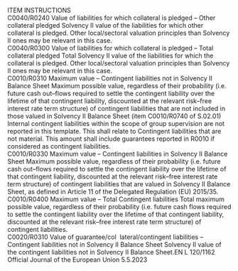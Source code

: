  
ITEM  INSTRUCTIONS  
C0040/R0240  Value of liabilities for 
which collateral is 
pledged – Other 
collateral pledged  Solvency II value of the liabilities for which other collateral is pledged. 
Other local/sectoral valuation principles than Solvency II ones may be relevant in this 
case.  
C0040/R0300  Value of liabilities for 
which collateral is 
pledged – Total collateral 
pledged  Total Solvency II value of the liabilities for which the collateral is pledged. 
Other local/sectoral valuation principles than Solvency II ones may be relevant in this 
case.  
C0010/R0310  Maximum value – 
Contingent liabilities not 
in Solvency II Balance 
Sheet  Maximum possible value, regardless of their probability (i.e. future cash out–flows 
required to settle the contingent liability over the lifetime of that contingent liability, 
discounted at the relevant risk–free interest rate term structure) of contingent liabilities 
that are not included in those valued in Solvency II Balance Sheet (item C0010/R0740 
of S.02.01) 
Internal contingent liabilities within the scope of group supervision are not reported in 
this template. 
This shall relate to Contingent liabilities that are not material. 
This amount shall include guarantees reported in R0010 if considered as contingent 
liabilities.  
C0010/R0330  Maximum value – 
Contingent liabilities in 
Solvency II Balance Sheet  Maximum possible value, regardless of their probability (i.e. future cash out–flows 
required to settle the contingent liability over the lifetime of that contingent liability, 
discounted at the relevant risk–free interest rate term structure) of contingent liabilities 
that are valued in Solvency II Balance Sheet, as defined in Article 11 of the Delegated 
Regulation (EU) 2015/35.  
C0010/R0400  Maximum value – Total 
Contingent liabilities  Total maximum possible value, regardless of their probability (i.e. future cash flows 
required to settle the contingent liability over the lifetime of that contingent liability, 
discounted at the relevant risk–free interest rate term structure) of contingent liabilities.  
C0020/R0310  Value of guarantee/col ­
lateral/contingent 
liabilities – Contingent 
liabilities not in Solvency 
II Balance Sheet  Solvency II value of the contingent liabilities not in Solvency II Balance Sheet.EN  L 120/1162 Official Journal of the European Union 5.5.2023